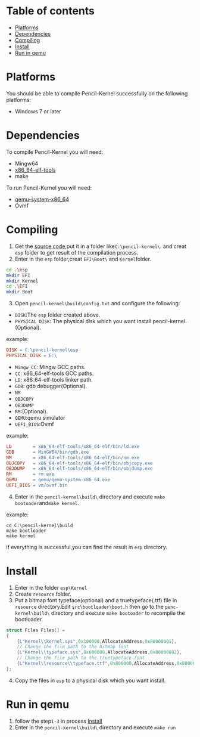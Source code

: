 # Table of contents
* [Platforms](#platforms)
* [Dependencies](#dependencies)
* [Compiling](#compiling)
* [Install](#install)
* [Run in qemu](#run-in-qemu)
# Platforms

You should be able to compile Pencil-Kernel successfully on the following
platforms:
* Windows 7 or later

# Dependencies
To compile Pencil-Kernel you will need:
* Mingw64
* [x86_64-elf-tools](https://github.com/lordmilko/i686-elf-tools/releases/tag/7.1.0)
* make

To run Pencil-Kernel you will need:
* [qemu-system-x86_64](https://www.qemu.org)
* Ovmf

# Compiling
1. Get the [source code](https://github.com/linchenjun2008/pencil-kernel),put it in a folder like`C:\pencil-kernel\`.
and creat `esp` folder to get result of the compilation process.
2. Enter in the `esp` folder,creat `EFI\Boot\` and `Kernel`folder.
```sh
cd .\esp
mkdir EFI
mkdir Kernel
cd .\EFI
mkdir Boot
```
3. Open `pencil-kernel\build\config.txt` and configure the following:
* `DISK`:The `esp` folder created above.
* `PHYSICAL_DISK`: The physical disk which you want install pencil-kernel.(Optional).

example:
```makefile
DISK = C:\pencil-kernel\esp
PHYSICAL_DISK = E:\
```
* `Mingw_CC`: Mingw GCC paths.
* `CC`: x86_64-elf-tools GCC paths.
* `LD`: x86_64-elf-tools linker path.
* `GDB`: gdb debugger(Optional).
* `NM`
* `OBJCOPY`
* `OBJDUMP`
* `RM`:(Optional).
* `QEMU`:qemu simulator
* `UEFI_BIOS`:Ovmf

example:
```makefile
LD        = x86_64-elf-tools/x86_64-elf/bin/ld.exe
GDB       = MinGW64/bin/gdb.exe
NM        = x86_64-elf-tools/x86_64-elf/bin/nm.exe
OBJCOPY   = x86_64-elf-tools/x86_64-elf/bin/objcopy.exe
OBJDUMP   = x86_64-elf-tools/x86_64-elf/bin/objdump.exe
RM        = rm.exe
QEMU      = qemu/qemu-system-x86_64.exe
UEFI_BIOS = vm/ovmf.bin
```
4. Enter in the `pencil-kernel\build\` directory and execute `make bootoader`and`make kernel`.

example:
```
cd C:\pencil-kernel\build
make bootloader
make kernel
```
if everything is successful,you can find the result in `esp` directory.
# Install
1. Enter in the folder `esp\Kernel`
2. Create `resource` folder.
3. Put a bitmap font typeface(optional) and a truetypeface(.ttf) file in `resource` directory.Edit `src\bootloader\boot.h` then go to the `penc-kernel\build\` directory and execute `make bootoader` to recompile the bootloader.
```c
struct Files Files[] =
{
    {L"Kernel\\kernel.sys",0x100000,AllocateAddress,0x80000001},
    // Change the file path to the bitmap font
    {L"Kernel\\typeface.sys",0x600000,AllocateAddress,0x80000002},
    // Change the file path to the truetypeface font
    {L"Kernel\\resource\\typeface.ttf",0x800000,AllocateAddress,0x80000003}
};

```
4. Copy the files in `esp` to a physical disk which you want install.
# Run in qemu
1. follow the step`1-3` in process [Install](#install)
2. Enter in the `pencil-kernel\build\` directory and execute `make run`